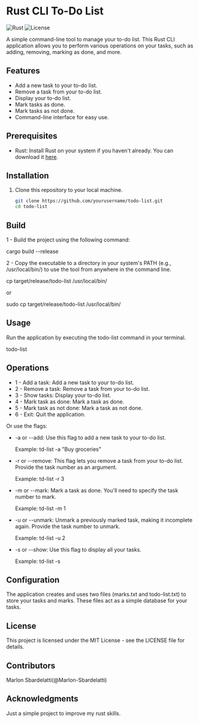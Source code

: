 # Rust CLI To-Do List

![Rust](https://img.shields.io/badge/language-Rust-orange.svg)
![License](https://img.shields.io/badge/license-MIT-blue.svg)

A simple command-line tool to manage your to-do list. This Rust CLI application allows you to perform various operations on your tasks, such as adding, removing, marking as done, and more.

## Features

- Add a new task to your to-do list.
- Remove a task from your to-do list.
- Display your to-do list.
- Mark tasks as done.
- Mark tasks as not done.
- Command-line interface for easy use.

## Prerequisites

- Rust: Install Rust on your system if you haven't already. You can download it [here](https://www.rust-lang.org/learn/get-started).

## Installation

1. Clone this repository to your local machine.
   ```bash
   git clone https://github.com/yourusername/todo-list.git
   cd todo-list

## Build

1 - Build the project using the following command:

cargo build --release

2 - Copy the executable to a directory in your system's PATH (e.g., /usr/local/bin/) to use the tool from anywhere in the command line.

cp target/release/todo-list /usr/local/bin/

or

sudo cp target/release/todo-list /usr/local/bin/

## Usage

Run the application by executing the todo-list command in your terminal.

todo-list

## Operations

- 1 - Add a task: Add a new task to your to-do list.
- 2 - Remove a task: Remove a task from your to-do list.
- 3 - Show tasks: Display your to-do list.
- 4 - Mark task as done: Mark a task as done.
- 5 - Mark task as not done: Mark a task as not done.
- 6 - Exit: Quit the application.


Or use the flags:
- -a or --add: Use this flag to add a new task to your to-do list.

   Example:
   td-list -a "Buy groceries"

- -r or --remove: This flag lets you remove a task from your to-do list. Provide the task number as an argument.

   Example: 
   td-list -r 3

- -m or --mark: Mark a task as done. You'll need to specify the task number to mark.

   Example:
   td-list -m 1

- -u or --unmark: Unmark a previously marked task, making it incomplete again. Provide the task number to unmark.

   Example:
   td-list -u 2

- -s or --show: Use this flag to display all your tasks.

   Example:
   td-list -s


## Configuration
The application creates and uses two files (marks.txt and todo-list.txt) to store your tasks and marks. These files act as a simple database for your tasks.

## License
This project is licensed under the MIT License - see the LICENSE file for details.

## Contributors
Marlon Sbardelatti(@Marlon-Sbardelatti)

## Acknowledgments
Just a simple project to improve my rust skills.
